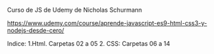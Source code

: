 Curso de JS de Udemy de Nicholas Schurmann

https://www.udemy.com/course/aprende-javascript-es9-html-css3-y-nodejs-desde-cero/

Indice:
1.Html. Carpetas 02 a 05
2. CSS: Carpetas 06 a 14

